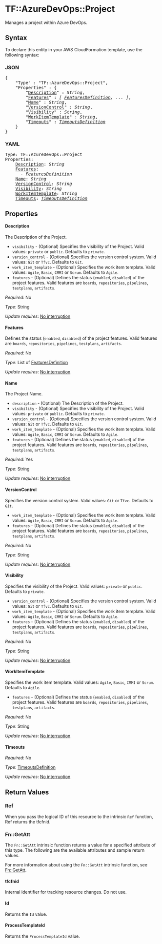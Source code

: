 # TF::AzureDevOps::Project

Manages a project within Azure DevOps.

## Syntax

To declare this entity in your AWS CloudFormation template, use the following syntax:

### JSON

<pre>
{
    "Type" : "TF::AzureDevOps::Project",
    "Properties" : {
        "<a href="#description" title="Description">Description</a>" : <i>String</i>,
        "<a href="#features" title="Features">Features</a>" : <i>[ <a href="featuresdefinition.md">FeaturesDefinition</a>, ... ]</i>,
        "<a href="#name" title="Name">Name</a>" : <i>String</i>,
        "<a href="#versioncontrol" title="VersionControl">VersionControl</a>" : <i>String</i>,
        "<a href="#visibility" title="Visibility">Visibility</a>" : <i>String</i>,
        "<a href="#workitemtemplate" title="WorkItemTemplate">WorkItemTemplate</a>" : <i>String</i>,
        "<a href="#timeouts" title="Timeouts">Timeouts</a>" : <i><a href="timeoutsdefinition.md">TimeoutsDefinition</a></i>
    }
}
</pre>

### YAML

<pre>
Type: TF::AzureDevOps::Project
Properties:
    <a href="#description" title="Description">Description</a>: <i>String</i>
    <a href="#features" title="Features">Features</a>: <i>
      - <a href="featuresdefinition.md">FeaturesDefinition</a></i>
    <a href="#name" title="Name">Name</a>: <i>String</i>
    <a href="#versioncontrol" title="VersionControl">VersionControl</a>: <i>String</i>
    <a href="#visibility" title="Visibility">Visibility</a>: <i>String</i>
    <a href="#workitemtemplate" title="WorkItemTemplate">WorkItemTemplate</a>: <i>String</i>
    <a href="#timeouts" title="Timeouts">Timeouts</a>: <i><a href="timeoutsdefinition.md">TimeoutsDefinition</a></i>
</pre>

## Properties

#### Description

The Description of the Project.
- `visibility` - (Optional) Specifies the visibility of the Project. Valid values: `private` or `public`. Defaults to `private`.
- `version_control` - (Optional) Specifies the version control system. Valid values: `Git` or `Tfvc`. Defaults to `Git`.
- `work_item_template` - (Optional) Specifies the work item template. Valid values: `Agile`, `Basic`, `CMMI` or `Scrum`. Defaults to `Agile`.
- `features` - (Optional) Defines the status (`enabled`, `disabled`) of the project features.
Valid features are `boards`, `repositories`, `pipelines`, `testplans`, `artifacts`.

_Required_: No

_Type_: String

_Update requires_: [No interruption](https://docs.aws.amazon.com/AWSCloudFormation/latest/UserGuide/using-cfn-updating-stacks-update-behaviors.html#update-no-interrupt)

#### Features

Defines the status (`enabled`, `disabled`) of the project features.
Valid features are `boards`, `repositories`, `pipelines`, `testplans`, `artifacts`.

_Required_: No

_Type_: List of <a href="featuresdefinition.md">FeaturesDefinition</a>

_Update requires_: [No interruption](https://docs.aws.amazon.com/AWSCloudFormation/latest/UserGuide/using-cfn-updating-stacks-update-behaviors.html#update-no-interrupt)

#### Name

The Project Name.
- `description` - (Optional) The Description of the Project.
- `visibility` - (Optional) Specifies the visibility of the Project. Valid values: `private` or `public`. Defaults to `private`.
- `version_control` - (Optional) Specifies the version control system. Valid values: `Git` or `Tfvc`. Defaults to `Git`.
- `work_item_template` - (Optional) Specifies the work item template. Valid values: `Agile`, `Basic`, `CMMI` or `Scrum`. Defaults to `Agile`.
- `features` - (Optional) Defines the status (`enabled`, `disabled`) of the project features.
Valid features are `boards`, `repositories`, `pipelines`, `testplans`, `artifacts`.

_Required_: Yes

_Type_: String

_Update requires_: [No interruption](https://docs.aws.amazon.com/AWSCloudFormation/latest/UserGuide/using-cfn-updating-stacks-update-behaviors.html#update-no-interrupt)

#### VersionControl

Specifies the version control system. Valid values: `Git` or `Tfvc`. Defaults to `Git`.
- `work_item_template` - (Optional) Specifies the work item template. Valid values: `Agile`, `Basic`, `CMMI` or `Scrum`. Defaults to `Agile`.
- `features` - (Optional) Defines the status (`enabled`, `disabled`) of the project features.
Valid features are `boards`, `repositories`, `pipelines`, `testplans`, `artifacts`.

_Required_: No

_Type_: String

_Update requires_: [No interruption](https://docs.aws.amazon.com/AWSCloudFormation/latest/UserGuide/using-cfn-updating-stacks-update-behaviors.html#update-no-interrupt)

#### Visibility

Specifies the visibility of the Project. Valid values: `private` or `public`. Defaults to `private`.
- `version_control` - (Optional) Specifies the version control system. Valid values: `Git` or `Tfvc`. Defaults to `Git`.
- `work_item_template` - (Optional) Specifies the work item template. Valid values: `Agile`, `Basic`, `CMMI` or `Scrum`. Defaults to `Agile`.
- `features` - (Optional) Defines the status (`enabled`, `disabled`) of the project features.
Valid features are `boards`, `repositories`, `pipelines`, `testplans`, `artifacts`.

_Required_: No

_Type_: String

_Update requires_: [No interruption](https://docs.aws.amazon.com/AWSCloudFormation/latest/UserGuide/using-cfn-updating-stacks-update-behaviors.html#update-no-interrupt)

#### WorkItemTemplate

Specifies the work item template. Valid values: `Agile`, `Basic`, `CMMI` or `Scrum`. Defaults to `Agile`.
- `features` - (Optional) Defines the status (`enabled`, `disabled`) of the project features.
Valid features are `boards`, `repositories`, `pipelines`, `testplans`, `artifacts`.

_Required_: No

_Type_: String

_Update requires_: [No interruption](https://docs.aws.amazon.com/AWSCloudFormation/latest/UserGuide/using-cfn-updating-stacks-update-behaviors.html#update-no-interrupt)

#### Timeouts

_Required_: No

_Type_: <a href="timeoutsdefinition.md">TimeoutsDefinition</a>

_Update requires_: [No interruption](https://docs.aws.amazon.com/AWSCloudFormation/latest/UserGuide/using-cfn-updating-stacks-update-behaviors.html#update-no-interrupt)

## Return Values

### Ref

When you pass the logical ID of this resource to the intrinsic `Ref` function, Ref returns the tfcfnid.

### Fn::GetAtt

The `Fn::GetAtt` intrinsic function returns a value for a specified attribute of this type. The following are the available attributes and sample return values.

For more information about using the `Fn::GetAtt` intrinsic function, see [Fn::GetAtt](https://docs.aws.amazon.com/AWSCloudFormation/latest/UserGuide/intrinsic-function-reference-getatt.html).

#### tfcfnid

Internal identifier for tracking resource changes. Do not use.

#### Id

Returns the <code>Id</code> value.

#### ProcessTemplateId

Returns the <code>ProcessTemplateId</code> value.

